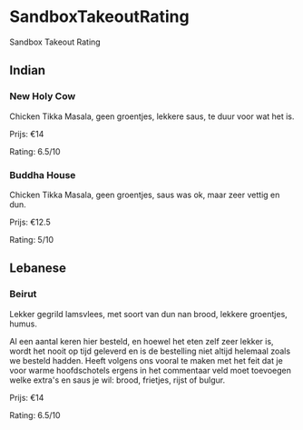 # SandboxTakeoutRating
Sandbox Takeout Rating

## Indian
### New Holy Cow
Chicken Tikka Masala, geen groentjes, lekkere saus, te duur voor wat het is.

Prijs: €14

Rating: 6.5/10

### Buddha House
Chicken Tikka Masala, geen groentjes, saus was ok, maar zeer vettig en dun.

Prijs: €12.5

Rating: 5/10

## Lebanese
### Beirut

Lekker gegrild lamsvlees, met soort van dun nan brood, lekkere groentjes, humus.

Al een aantal keren hier besteld, en hoewel het eten zelf zeer lekker is, wordt het nooit op tijd geleverd en is de bestelling niet altijd helemaal zoals we besteld hadden. Heeft volgens ons vooral te maken met het feit dat je voor warme hoofdschotels ergens in het commentaar veld moet toevoegen welke extra's en saus je wil: brood, frietjes, rijst of bulgur.

Prijs: €14

Rating: 6.5/10

